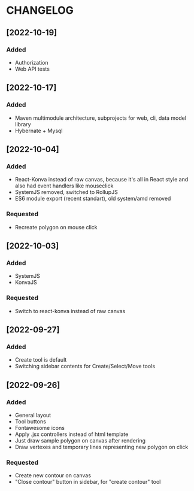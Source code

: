 # CHANGELOG

## [2022-10-19]
### Added
 - Authorization
 - Web API tests

## [2022-10-17]
### Added
 - Maven multimodule architecture, subprojects for web, cli, data model library
 - Hybernate + Mysql

## [2022-10-04]
### Added
 - React-Konva instead of raw canvas, because it's all in React style and also had event handlers like mouseclick
 - SystemJS removed, switched to RollupJS
 - ES6 module export (recent standart), old system/amd removed
### Requested
 - Recreate polygon on mouse click

## [2022-10-03]
### Added
 - SystemJS
 - KonvaJS
### Requested
 - Switch to react-konva instead of raw canvas

## [2022-09-27]
### Added
 - Create tool is default
 - Switching sidebar contents for Create/Select/Move tools

## [2022-09-26]
### Added
 - General layout
 - Tool buttons
 - Fontawesome icons
 - Apply .jsx controllers instead of html template
 - Just draw sample polygon on canvas after rendering
 - Draw vertexes and temporary lines representing new polygon on click

### Requested
 - Create new contour on canvas
 - "Close contour" button in sidebar, for "create contour" tool
 
